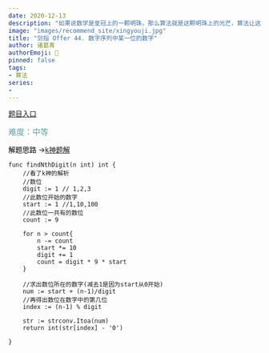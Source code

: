 ```yaml
---
date: 2020-12-13
description: "如果说数学是皇冠上的一颗明珠，那么算法就是这颗明珠上的光芒，算法让这颗明珠更加熠熠生辉，为科技进步和社会发展照亮了前进的路"
image: "images/recommend_site/xingyouji.jpg"
title: "剑指 Offer 44. 数字序列中某一位的数字"
author: 诸葛青
authorEmoji: 🎅
pinned: false
tags:
- 算法
series:
-  
---
```

[题目入口](https://leetcode-cn.com/problems/shu-zi-xu-lie-zhong-mou-yi-wei-de-shu-zi-lcof/)

<font color=CadetBlue size=3 >难度：中等</font>

<font color=black>解题思路 ->[k神题解](https://leetcode-cn.com/problems/shu-zi-xu-lie-zhong-mou-yi-wei-de-shu-zi-lcof/solution/mian-shi-ti-44-shu-zi-xu-lie-zhong-mou-yi-wei-de-6/)</font>

```golang
func findNthDigit(n int) int {
    //看了k神的解析
    //数位
    digit := 1 // 1,2,3
    //此数位开始的数字
    start := 1 //1,10,100
    //此数位一共有的数位
    count := 9

    for n > count{
        n -= count
        start *= 10
        digit += 1
        count = digit * 9 * start
    }

    //求出数位所在的数字(减去1是因为start从0开始)
    num := start + (n-1)/digit
    //再得出数位在数字中的第几位
    index := (n-1) % digit

    str := strconv.Itoa(num)
    return int(str[index] - '0')
    
}
```